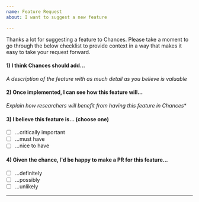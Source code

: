 ```yaml
---
name: Feature Request
about: I want to suggest a new feature

---
```


Thanks a lot for suggesting a feature to Chances. Please take a moment to go through the below checklist to provide context in a way that makes it easy to take your request forward.

#### 1) I think Chances should add...

*A description of the feature with as much detail as you believe is valuable*

#### 2) Once implemented, I can see how this feature will...

*Explain how researchers will benefit from having this feature in Chances**

#### 3) I believe this feature is... (choose one)

- [ ] ...critically important
- [ ] ...must have
- [ ] ...nice to have

#### 4) Given the chance, I'd be happy to make a PR for this feature...

- [ ] ...definitely
- [ ] ...possibly
- [ ] ...unlikely

-------------------------------------------------------------------------
